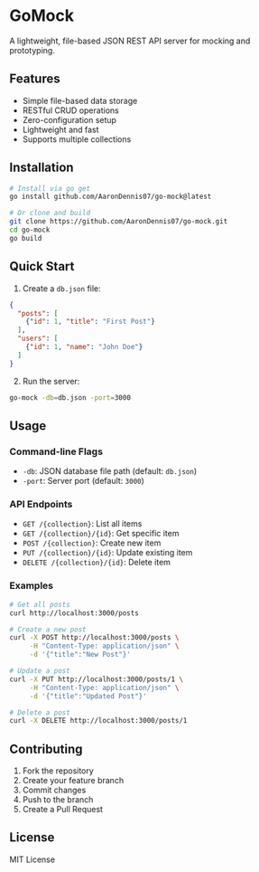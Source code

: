 # GoMock

A lightweight, file-based JSON REST API server for mocking and prototyping.

## Features

- Simple file-based data storage
- RESTful CRUD operations
- Zero-configuration setup
- Lightweight and fast
- Supports multiple collections

## Installation

```bash
# Install via go get
go install github.com/AaronDennis07/go-mock@latest

# Or clone and build
git clone https://github.com/AaronDennis07/go-mock.git
cd go-mock
go build
```

## Quick Start

1. Create a `db.json` file:
```json
{
  "posts": [
    {"id": 1, "title": "First Post"}
  ],
  "users": [
    {"id": 1, "name": "John Doe"}
  ]
}
```

2. Run the server:
```bash
go-mock -db=db.json -port=3000
```

## Usage

### Command-line Flags
- `-db`: JSON database file path (default: `db.json`)
- `-port`: Server port (default: `3000`)

### API Endpoints

- `GET /{collection}`: List all items
- `GET /{collection}/{id}`: Get specific item
- `POST /{collection}`: Create new item
- `PUT /{collection}/{id}`: Update existing item
- `DELETE /{collection}/{id}`: Delete item

### Examples

```bash
# Get all posts
curl http://localhost:3000/posts

# Create a new post
curl -X POST http://localhost:3000/posts \
     -H "Content-Type: application/json" \
     -d '{"title":"New Post"}'

# Update a post
curl -X PUT http://localhost:3000/posts/1 \
     -H "Content-Type: application/json" \
     -d '{"title":"Updated Post"}'

# Delete a post
curl -X DELETE http://localhost:3000/posts/1
```

## Contributing

1. Fork the repository
2. Create your feature branch
3. Commit changes
4. Push to the branch
5. Create a Pull Request

## License

MIT License